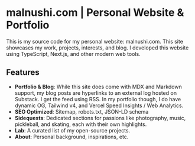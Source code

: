 # malnushi.com | Personal Website & Portfolio

This is my source code for my personal website: malnushi.com. This site showcases
my work, projects, interests, and blog. I developed this website using TypeScript,
Next.js, and other modern web tools.

## Features

- **Portfolio & Blog**: While this site does come with MDX and Markdown support, my blog posts are hyperlinks to an external log hosted on Substack. I get the feed using RSS. In my portfolio though, I do have dynamic OG, Tailwind v4, and Vercel Speed Insights / Web Analytics.
- **SEO Optimized**: Sitemap, robots.txt, JSON-LD schema
- **Sidequests**: Dedicated sections for passions like photography, music, pickleball, and skating, each with their own highlights.
- **Lab**: A curated list of my open-source projects.
- **About**: Personal background, inspirations, etc.
